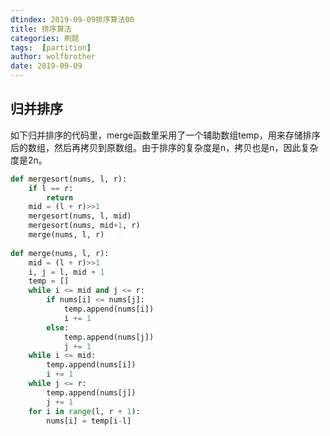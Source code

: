 ```yaml
---
dtindex: 2019-09-09排序算法00
title: 排序算法
categories: 刷题
tags:  [partition]
author: wolfbrother
date: 2019-09-09 
---
```




## 归并排序

如下归并排序的代码里，merge函数里采用了一个辅助数组temp，用来存储排序后的数组，然后再拷贝到原数组。由于排序的复杂度是n，拷贝也是n，因此复杂度是2n。

```python
def mergesort(nums, l, r):
    if l == r:
        return
    mid = (l + r)>>1
    mergesort(nums, l, mid)
    mergesort(nums, mid+1, r)
    merge(nums, l, r)
    
def merge(nums, l, r):
    mid = (l + r)>>1
    i, j = l, mid + 1
    temp = []
    while i <= mid and j <= r:
        if nums[i] <= nums[j]:
            temp.append(nums[i])
            i += 1
        else:
            temp.append(nums[j])
            j += 1
    while i <= mid:
        temp.append(nums[i])
        i += 1
    while j <= r:
        temp.append(nums[j])
        j += 1
    for i in range(l, r + 1):
        nums[i] = temp[i-l]   
```
